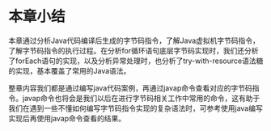 # 本章小结

本章通过分析Java代码编译后生成的字节码指令，了解Java虚拟机字节码指令，了解字节码指令的执行过程。在分析for循环语句底层字节码实现时，我们还分析了forEach语句的实现，以及分析异常处理时，也分析了try-with-resource语法糖的实现，基本覆盖了常用的Java语法。

整章内容我们都是通过编写java代码案例，再通过javap命令查看对应的字节码指令。javap命令也将会是我们以后在进行字节码相关工作中常用的命令，这有助于我们在遇到一些不懂如何编写字节码指令实现的复杂语法时，可参考使用java编写实现后再使用javap命令查看的结果。


